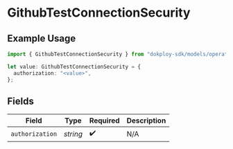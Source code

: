 # GithubTestConnectionSecurity

## Example Usage

```typescript
import { GithubTestConnectionSecurity } from "dokploy-sdk/models/operations";

let value: GithubTestConnectionSecurity = {
  authorization: "<value>",
};
```

## Fields

| Field              | Type               | Required           | Description        |
| ------------------ | ------------------ | ------------------ | ------------------ |
| `authorization`    | *string*           | :heavy_check_mark: | N/A                |